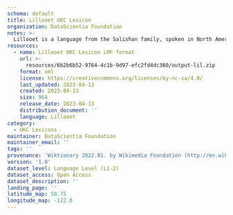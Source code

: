 ```yaml
---
schema: default
title: Lillooet UKC Lexicon
organization: DataScientia Foundation
notes: >-
  Lillooet is a language from the Salishan family, spoken in North America. The UKC Lexicon of Lillooet is represented as a lexico-semantic network. It consists of words, word senses, synsets, as well as sense-level and synset-level relationships.
resources:
  - name: Lillooet UKC Lexicon LMF format
    url: >-
      resources/6b2b6b52-9764-4c1b-9d97-efc2fd4dc360/output-lil.zip
    format: xml
    license: https://creativecommons.org/licenses/by-nc-sa/4.0/
    last_updated: 2023-04-13
    created: 2023-04-13
    size: 964
    release_date: 2023-04-13
    distribution_document: ''
    language: Lillooet
category:
  - UKC Lexicons
maintainer: DataScientia Foundation
maintainer_email: ''
tags: ''
provenance: 'Wiktionary 2022.01. by Wikimedia Foundation (http://en.wiktionary.org); KinDiv: Kinship Diversity 1.0 by Temuulen Khishigsuren (http://ukc.disi.unitn.it/index.php/kinship/); Princeton WordNet 2.1 by Princeton University (https://wordnet.princeton.edu)'
version: '1.0'
dataset_level: Language Level (L1-2)
dataset_access: Open Access
dataset_description: ''
landing_page: ''
latitude_map: 50.75
longitude_map: -122.0
---
```

